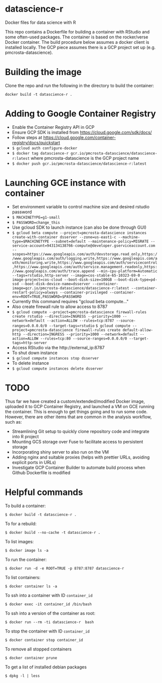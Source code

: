# datascience-r

Docker files for data science with R

This repo contains a Dockerfile for building a container with RStudio and some often-used packages. The container is based on the rocker/verse Docker container. The build procedure below assumes a docker client is installed locally. The GCP piece assumes there is a GCP project set up (e.g. pmcrosta-datascience).

# Building the image

Clone the repo and run the following in the directory to build the container:

`docker build -t datascience-r .`

# Adding to Google Container Registry

* Enable the Container Registry API in GCP
* Ensure GCP SDK is installed from https://cloud.google.com/sdk/docs/
* Follow steps at https://cloud.google.com/container-registry/docs/quickstart
 * `$ gcloud auth configure-docker`
 * `$ docker tag datascience-r gcr.io/pmcrosta-datascience/datascience-r:latest` where pmcrosta-datascience is the GCP project name
 * `$ docker push gcr.io/pmcrosta-datascience/datascience-r:latest`


# Launching GCE instance with container

* Set environment variable to control machine size and desired rstudio password
 * `$ MACHINETYPE=g1-small`
 * `$ PASSWORD=change_this`
* Use gcloud SDK to launch instance (can also be done through GUI)
 * `$ gcloud beta compute --project=pmcrosta-datascience instances create-with-container dsserver --zone=us-east1-c --machine-type=$MACHINETYPE --subnet=default --maintenance-policy=MIGRATE --service-account=943134138766-compute@developer.gserviceaccount.com --scopes=https://www.googleapis.com/auth/devstorage.read_only,https://www.googleapis.com/auth/logging.write,https://www.googleapis.com/auth/monitoring.write,https://www.googleapis.com/auth/servicecontrol,https://www.googleapis.com/auth/service.management.readonly,https://www.googleapis.com/auth/trace.append --min-cpu-platform=Automatic --tags=rstudio,http-server --image=cos-stable-65-10323-69-0 --image-project=cos-cloud --boot-disk-size=100GB --boot-disk-type=pd-ssd --boot-disk-device-name=dsserver --container-image=gcr.io/pmcrosta-datascience/datascience-r:latest --container-restart-policy=always --container-privileged --container-env=ROOT=TRUE,PASSWORD=$PASSWORD`
 * Currently this command requires "gcloud beta compute..."
* Also create firewall rule to allow access to 8787
 * `$ gcloud compute --project=pmcrosta-datascience firewall-rules create rstudio --direction=INGRESS --priority=1000 --network=default --action=ALLOW --rules=tcp:8787 --source-ranges=0.0.0.0/0 --target-tags=rstudio`
 `$ gcloud compute --project=pmcrosta-datascience firewall-rules create default-allow-http --direction=INGRESS --priority=1000 --network=default --action=ALLOW --rules=tcp:80 --source-ranges=0.0.0.0/0 --target-tags=http-server`
* Access RStudio via the http://external_ip:8787
* To shut down instance
 * `$ gcloud compute instances stop dsserver`
* To delete instance
 * `$ gcloud compute instances delete dsserver`

# TODO

Thus far we have created a custom/extended/modified Docker image, uploaded it to GCP Container Registry, and launched a VM on GCE running the container. This is enough to get things going and to run some code. However, there are other items that are common in the analysis workflow, such as:
* Streamlining Git setup to quickly clone repository code and integrate into R project
* Mounting GCS storage over Fuse to facilitate access to persistent storage
* Incorporating shiny server to also run on the VM
* Adding nginx and suitable proxies (helps with prettier URLs, avoiding explicit ports in URLs)
* Investigate GCP Container Builder to automate build process when Github Dockerfile is modified


# Helpful commands

To build a container:

`$ docker build -t datascience-r .`

To for a rebuild:

`$ docker build --no-cache -t datascience-r .`

To list images:

`$ docker image ls -a`

To run the container:

`$ docker run -d -e ROOT=TRUE -p 8787:8787 datascience-r`

To list containers:

`$ docker container ls -a`

To ssh into a container with ID `container_id`

`$ docker exec -it container_id /bin/bash`

To ssh into a version of the container as root:

`$ docker run --rm -ti datascience-r  bash`

To stop the container with ID `container_id`

`$ docker container stop container_id`

To remove all stopped containers

`$ docker container prune`

To get a list of installed debian packages

`$ dpkg -l | less`
